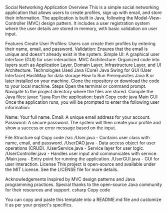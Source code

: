Social Networking Application
Overview
This is a simple social networking application that allows users to create profiles, sign up with email, and store their information. The application is built in Java, following the Model-View-Controller (MVC) design pattern. It includes a user registration system where the user details are stored in memory, with basic validation on user input.

Features
Create User Profiles: Users can create their profiles by entering their name, email, and password.
Validation: Ensures that the email is unique and doesn't already exist in the system.
Simple UI: A graphical user interface (GUI) for user interaction.
MVC Architecture: Organized code into layers such as Application Layer, Domain Layer, Infrastructure Layer, and UI Architecture.
Technologies Used
Java (Core)
Java Swing for GUI (User Interface)
HashMap for data storage
How to Run
Prerequisites
Java 8 or later installed on your machine.
Clone the repository or download the code to your local machine.
Steps
Open the terminal or command prompt.
Navigate to the project directory where the files are stored.
Compile the Java files:
javac *.java
Run the application: bash Copy code java Main GUI Once the application runs, you will be prompted to enter the following user information:

Name: Your full name. Email: A unique email address for your account. Password: A secure password. The system will then create your profile and show a success or error message based on the input.

File Structure sql Copy code /src /User.java - Contains user class with name, email, and password. /UserDAO.java - Data access object for user operations (CRUD). /UserService.java - Service layer for user logic. /UserController.java - Handles user input and communicates with service. /Main.java - Entry point for running the application. /UserGUI.java - GUI for user interaction. License This project is open-source and available under the MIT License. See the LICENSE file for more details.

Acknowledgements Inspired by MVC design patterns and Java programming practices. Special thanks to the open-source Java community for their resources and support. csharp Copy code

You can copy and paste this template into a README.md file and customize it as per your project's specifics.

